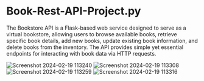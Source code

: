 # Book-Rest-API-Project.py
The Bookstore API is a Flask-based web service designed to serve as a virtual bookstore, allowing users to browse available books, retrieve specific book details, add new books, update existing book information, and delete books from the inventory. The API provides simple yet essential endpoints for interacting with book data via HTTP requests.

![Screenshot 2024-02-19 113240](https://github.com/AmandaEvola/Book-Rest-API-Project.py/assets/92234152/690d9a38-f767-4ab6-83de-25bc053c2da1)
![Screenshot 2024-02-19 113308](https://github.com/AmandaEvola/Book-Rest-API-Project.py/assets/92234152/0bdbd034-925d-4888-9cfa-1cd063749638)
![Screenshot 2024-02-19 113259](https://github.com/AmandaEvola/Book-Rest-API-Project.py/assets/92234152/dc687a7f-ada2-4abb-8809-6235b61f674b)
![Screenshot 2024-02-19 113316](https://github.com/AmandaEvola/Book-Rest-API-Project.py/assets/92234152/5db6ed61-62bf-4e63-9a84-726de7aca295)




